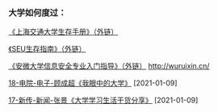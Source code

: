 ### 大学如何度过：

[《上海交通大学生存手册》（外链）](https://survivesjtu.gitbook.io/survivesjtumanual/xu/xu)

[《SEU生存指南》（外链）](https://www.yuque.com/wangzonghui-jujm4/telvdb)

[《安微大学信息安全专业入门指导》（外链）](https://first-book-2.gitbook.io/-1/) http://wuruixin.cn/

[18-电院-电子-顾成超《我眼中的大学》](Golden-years/18-电子-顾成超.md) [2021-01-09]

[17-新传-新闻-张景《大学学习生活干货分享》](https://ahuer-leaplap.github.io/Impart-Inherit/Golden-years/17-新闻-张景.pdf) [2021-01-09]

